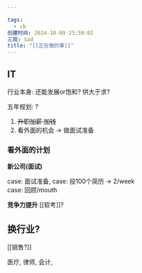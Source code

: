 ```yaml
---

tags:
  - cb
创建时间: 2024-10-09 23:59:02
三观: Sad
title: "[[正在做的事]]"
---
```


## IT

行业本身:   还能发展or饱和?   供大于求? 

五年规划: ? 
1. ~~升职加薪  加钱~~ 
2. 看外面的机会 -> 做面试准备

### 看外面的计划

**新公司(面试)**


case:  面试准备, 
case:  投100个简历 -> 2/week   
case:  回顾/mouth

**竞争力提升**
[[软考]]?

## 换行业? 
[[销售?]]


医疗,
律师,
会计,


